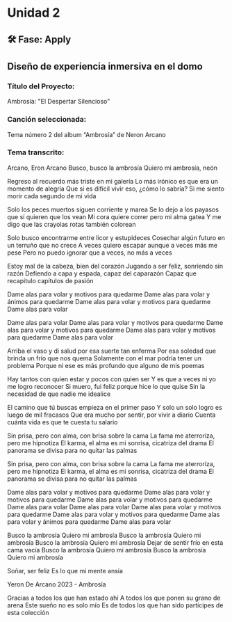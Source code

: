 # Unidad 2


## 🛠 Fase: Apply


## Diseño de experiencia inmersiva en el domo

### Título del Proyecto: 

Ambrosía: "El Despertar Silencioso"

### Canción seleccionada: 

Tema número 2 del album “Ambrosía” de Neron Arcano 

### Tema transcrito:

Arcano, Eron Arcano 
Busco, busco la ambrosía 
Quiero mi ambrosía, neón 

Regreso al recuerdo más triste en mi galería 
Lo más irónico es que era un momento de alegría 
Que si es difícil vivir eso, ¿cómo lo sabría? 
Si me siento morir cada segundo de mi vida 

Solo los peces muertos siguen corriente y marea 
Se lo dejo a los payasos que sí quieren que los vean 
Mi cora quiere correr pero mi alma gatea 
Y me digo que las crayolas rotas también colorean 

Solo busco encontrarme entre licor y estupideces 
Cosechar algún futuro en un terruño que no crece 
A veces quiero escapar aunque a veces más me pese 
Pero no puedo ignorar que a veces, no más a veces 

Estoy mal de la cabeza, bien del corazón 
Jugando a ser feliz, sonriendo sin razón 
Defiendo a capa y espada, capaz del caparazón 
Capaz que recapitulo capítulos de pasión 

Dame alas para volar y motivos para quedarme 
Dame alas para volar y ánimos para quedarme 
Dame alas para volar y motivos para quedarme 
Dame alas para volar 

Dame alas para volar 
Dame alas para volar y motivos para quedarme 
Dame alas para volar y motivos para quedarme 
Dame alas para volar y motivos para quedarme 
Dame alas para volar 

Arriba el vaso y di salud por esa suerte tan enferma 
Por esa soledad que brinda un frío que nos quema 
Solamente con el mar podría tener un problema 
Porque ni ese es más profundo que alguno de mis poemas 

Hay tantos con quien estar y pocos con quien ser 
Y es que a veces ni yo me logro reconocer 
Si muero, fui feliz porque hice lo que quise 
Sin la necesidad de que nadie me idealice 

El camino que tú buscas empieza en el primer paso 
Y solo un solo logro es luego de mil fracasos 
Que era mucho por sentir, por vivir a diario 
Cuenta cuánta vida es que te cuesta tu salario 

Sin prisa, pero con alma, con brisa sobre la cama 
La fama me aterroriza, pero me hipnotiza 
El karma, el alma es mi sonrisa, cicatriza del drama 
El panorama se divisa para no quitar las palmas 

Sin prisa, pero con alma, con brisa sobre la cama 
La fama me aterroriza, pero me hipnotiza 
El karma, el alma es mi sonrisa, cicatriza del drama 
El panorama se divisa para no quitar las palmas 

Dame alas para volar y motivos para quedarme 
Dame alas para volar y motivos para quedarme 
Dame alas para volar y motivos para quedarme 
Dame alas para volar 
Dame alas para volar 
Dame alas para volar y motivos para quedarme 
Dame alas para volar y motivos para quedarme 
Dame alas para volar y ánimos para quedarme 
Dame alas para volar 

Busco la ambrosía 
Quiero mi ambrosía 
Busco la ambrosía 
Quiero mi ambrosía 
Busco la ambrosía 
Quiero mi ambrosía 
Dejar de sentir frío en esta cama vacía 
Busco la ambrosía 
Quiero mi ambrosía 
Busco la ambrosía 
Quiero mi ambrosía 

Soñar, ser feliz 
Es lo que mi mente ansía 

Yeron 
De Arcano 
2023 - Ambrosía 

Gracias a todos los que han estado ahí 
A todos los que ponen su grano de arena 
Este sueño no es solo mío 
Es de todos los que han sido partícipes de esta colección 


